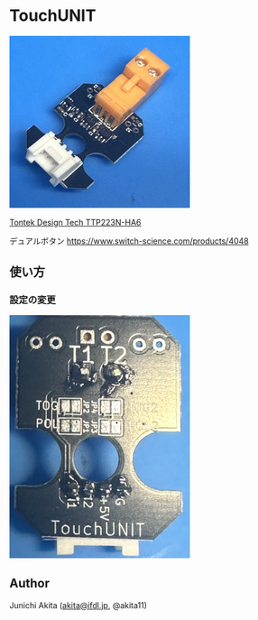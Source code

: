 # TouchUNIT

<img src="https://github.com/akita11/TouchUNIT/blob/main/TouchUNIT.jpg" width="320px">


[Tontek Design Tech TTP223N-HA6](https://www.lcsc.com/product-detail/Touch-Sensors_Tontek-Design-Tech-TTP223N-HA6_C93723.html)


デュアルボタン
https://www.switch-science.com/products/4048



## 使い方

### 設定の変更

<img src="https://github.com/akita11/TouchUNIT/blob/main/TouchUNIT_back.jpg" width="320px">


## Author

Junichi Akita (akita@ifdl.jp, @akita11)






